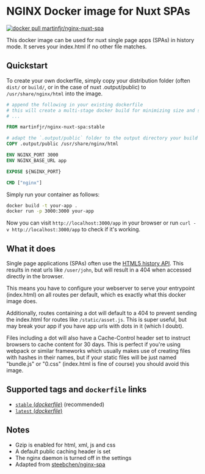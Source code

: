 # NGINX Docker image for Nuxt SPAs

[![docker pull martinfjr/nginx-nuxt-spa][image shield]][docker hub]

This docker image can be used for nuxt single page apps (SPAs) in history mode. It serves your index.html if no other file matches.

## Quickstart

To create your own dockerfile, simply copy your distribution folder (often `dist/` or `build/`, or in the case of nuxt .output/public) to `/usr/share/nginx/html` into the image.

```Dockerfile
# append the following in your existing dockerfile
# this will create a multi-stage docker build for minimizing size and security vulnerabilities
# ...

FROM martinfjr/nginx-nuxt-spa:stable

# adapt the `.output/public` folder to the output directory your build tool uses (such as `dist/`, `build/` or `www/`).
COPY .output/public /usr/share/nginx/html

ENV NGINX_PORT 3000
ENV NGINX_BASE_URL app

EXPOSE ${NGINX_PORT}

CMD ["nginx"]
```

Simply run your container as follows:

```bash
docker build -t your-app .
docker run -p 3000:3000 your-app
```

Now you can visit `http://localhost:3000/app` in your browser or run `curl -v http://localhost:3000/app` to check if it's working.

## What it does

Single page applications (SPAs) often use the [HTML5 history API][history api]. This results in neat urls like `/user/john`, but will result in a 404 when accessed directly in the browser.

This means you have to configure your webserver to serve your entrypoint (index.html) on all routes per default, which es exactly what this docker image does.

Additionally, routes containing a dot will default to a 404 to prevent sending the index.html for routes like `/static/asset.js`.
This is super useful, but may break your app if you have app urls with dots in it (which I doubt).

Files including a dot will also have a Cache-Control header set to instruct browsers to cache content for 30 days. This is perfect if you're using webpack or similar frameworks which usually makes use of creating files with hashes in their names, but if your static files will be just named "bundle.js" or "0.css" (index.html is fine of course) you should avoid this image.

## Supported tags and `dockerfile` links

- [`stable` (*dockerfile*)][stable] (recommended)
- [`latest` (*dockerfile*)][latest]

## Notes

- Gzip is enabled for html, xml, js and css
- A default public caching header is set
- The nginx daemon is turned off in the settings
- Adapted from [steebchen/nginx-spa](https://github.com/steebchen/nginx-spa)

[history api]: https://developer.mozilla.org/en-US/docs/Web/API/History_API
[latest]: https://github.com/towerism/nginx-nuxt-spa/blob/main/dockerfile
[stable]: https://github.com/towerism/nginx-nuxt-spa/blob/stable/dockerfile
[base image]: https://github.com/nginxinc/docker-nginx
[image shield]: https://img.shields.io/badge/dockerhub-martinfjr%2Fnginx--nuxt--spa-blue.svg
[docker hub]: https://registry.hub.docker.com/r/martinfjr/nginx-nuxt-spa/
